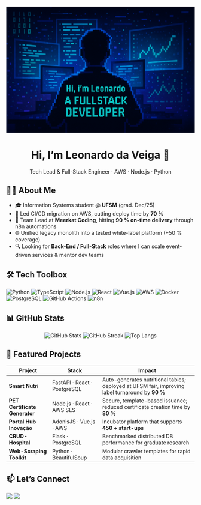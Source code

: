 <!-- Profile Banner -->
![banner](https://raw.githubusercontent.com/LeoVeig4/LeoVeig4/refs/heads/main/fullstack.png)

<h1 align="center">Hi, I’m Leonardo&nbsp;da&nbsp;Veiga&nbsp;👋</h1>
<p align="center">
  Tech Lead&nbsp;&amp;&nbsp;Full-Stack&nbsp;Engineer · AWS · Node.js · Python
</p>

<!-- About -->
## 🧑‍💻 About&nbsp;Me
- 🎓 Information Systems student @ **UFSM** (grad. Dec/25)  
- 🚀 Led CI/CD migration on AWS, cutting deploy time by **70 %**  
- 🤖 Team Lead at **Meerkat Coding**, hitting **90 % on-time delivery** through n8n automations  
- 🌐 Unified legacy monolith into a tested white-label platform (+50 % coverage)  
- 🔍 Looking for **Back-End / Full-Stack** roles where I can scale event-driven services & mentor dev teams

<!-- Tech Stack -->
## 🛠️ Tech&nbsp;Toolbox
![Python](https://img.shields.io/badge/-Python-3776AB?logo=python&logoColor=white)
![TypeScript](https://img.shields.io/badge/-TypeScript-3178C6?logo=typescript&logoColor=white)
![Node.js](https://img.shields.io/badge/-Node.js-339933?logo=node.js&logoColor=white)
![React](https://img.shields.io/badge/-React-61DAFB?logo=react&logoColor=black)
![Vue.js](https://img.shields.io/badge/-Vue.js-4FC08D?logo=vue.js&logoColor=white)
![AWS](https://img.shields.io/badge/-AWS-232F3E?logo=amazonaws&logoColor=white)
![Docker](https://img.shields.io/badge/-Docker-2496ED?logo=docker&logoColor=white)
![PostgreSQL](https://img.shields.io/badge/-PostgreSQL-4169E1?logo=postgresql&logoColor=white)
![GitHub Actions](https://img.shields.io/badge/-GitHub_Actions-2088FF?logo=githubactions&logoColor=white)
![n8n](https://img.shields.io/badge/-n8n-E36E24)

<!-- GitHub Stats -->
## 📊 GitHub&nbsp;Stats
<p align="center">
  <img src="https://github-readme-stats.vercel.app/api?username=LeoVeig4&show_icons=true&theme=onedark" alt="GitHub Stats"/>
  <img src="https://github-readme-streak-stats.herokuapp.com?user=LeoVeig4&theme=onedark&hide_border=true" alt="GitHub Streak"/>
  <img src="https://github-readme-stats.vercel.app/api/top-langs/?username=LeoVeig4&layout=compact&theme=onedark" alt="Top Langs"/>
</p>

<!-- Projects -->
## 🚀 Featured&nbsp;Projects
| Project | Stack | Impact |
|---------|-------|--------|
| **Smart Nutri** | FastAPI · React · PostgreSQL | Auto-generates nutritional tables; deployed at UFSM fair, improving label turnaround by **90 %** |
| **PET Certificate Generator** | Node.js · React · AWS SES | Secure, template-based issuance; reduced certificate creation time by **80 %** |
| **Portal Hub Inovação** | AdonisJS · Vue.js · AWS | Incubator platform that supports **450 + start-ups** |
| **CRUD-Hospital** | Flask · PostgreSQL | Benchmarked distributed DB performance for graduate research |
| **Web-Scraping Toolkit** | Python · BeautifulSoup | Modular crawler templates for rapid data acquisition |

<!-- Contact -->
## 📫 Let’s&nbsp;Connect
<a href="mailto:leoveiga2002@gmail.com"><img src="https://img.shields.io/badge/-Email-D14836?style=flat&logo=gmail&logoColor=white"/></a>
<a href="https://www.linkedin.com/in/leonardo-da-veiga-ba908a234"><img src="https://img.shields.io/badge/-LinkedIn-0A66C2?style=flat&logo=linkedin&logoColor=white"/></a>

